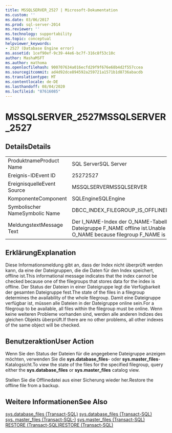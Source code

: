 ```yaml
---
title: MSSQLSERVER_2527 | Microsoft-Dokumentation
ms.custom: ''
ms.date: 03/06/2017
ms.prod: sql-server-2014
ms.reviewer: ''
ms.technology: supportability
ms.topic: conceptual
helpviewer_keywords:
- 2527 (Database Engine error)
ms.assetid: 1cef90ef-9c39-44e6-bc7f-316c8f53c10c
author: MashaMSFT
ms.author: mathoma
ms.openlocfilehash: 900707634a016ecfd29f9f676e68b4d2f557ccea
ms.sourcegitcommit: ad4d92dce894592a259721a1571b1d8736abacdb
ms.translationtype: MT
ms.contentlocale: de-DE
ms.lasthandoff: 08/04/2020
ms.locfileid: "87616085"
---
```

# <a name="mssqlserver_2527"></a><span data-ttu-id="b11a7-102">MSSQLSERVER_2527</span><span class="sxs-lookup"><span data-stu-id="b11a7-102">MSSQLSERVER_2527</span></span>
    
## <a name="details"></a><span data-ttu-id="b11a7-103">Details</span><span class="sxs-lookup"><span data-stu-id="b11a7-103">Details</span></span>  
  
|||  
|-|-|  
|<span data-ttu-id="b11a7-104">Produktname</span><span class="sxs-lookup"><span data-stu-id="b11a7-104">Product Name</span></span>|<span data-ttu-id="b11a7-105">SQL Server</span><span class="sxs-lookup"><span data-stu-id="b11a7-105">SQL Server</span></span>|  
|<span data-ttu-id="b11a7-106">Ereignis-ID</span><span class="sxs-lookup"><span data-stu-id="b11a7-106">Event ID</span></span>|<span data-ttu-id="b11a7-107">2527</span><span class="sxs-lookup"><span data-stu-id="b11a7-107">2527</span></span>|  
|<span data-ttu-id="b11a7-108">Ereignisquelle</span><span class="sxs-lookup"><span data-stu-id="b11a7-108">Event Source</span></span>|<span data-ttu-id="b11a7-109">MSSQLSERVER</span><span class="sxs-lookup"><span data-stu-id="b11a7-109">MSSQLSERVER</span></span>|  
|<span data-ttu-id="b11a7-110">Komponente</span><span class="sxs-lookup"><span data-stu-id="b11a7-110">Component</span></span>|<span data-ttu-id="b11a7-111">SQLEngine</span><span class="sxs-lookup"><span data-stu-id="b11a7-111">SQLEngine</span></span>|  
|<span data-ttu-id="b11a7-112">Symbolischer Name</span><span class="sxs-lookup"><span data-stu-id="b11a7-112">Symbolic Name</span></span>|<span data-ttu-id="b11a7-113">DBCC_INDEX_FILEGROUP_IS_OFFLINE</span><span class="sxs-lookup"><span data-stu-id="b11a7-113">DBCC_INDEX_FILEGROUP_IS_OFFLINE</span></span>|  
|<span data-ttu-id="b11a7-114">Meldungstext</span><span class="sxs-lookup"><span data-stu-id="b11a7-114">Message Text</span></span>|<span data-ttu-id="b11a7-115">Der I_NAME-Index der O_NAME-Tabelle kann nicht bearbeitet werden, da die Dateigruppe F_NAME offline ist.</span><span class="sxs-lookup"><span data-stu-id="b11a7-115">Unable to process index I_NAME of table O_NAME because filegroup F_NAME is offline.</span></span>|  
  
## <a name="explanation"></a><span data-ttu-id="b11a7-116">Erklärung</span><span class="sxs-lookup"><span data-stu-id="b11a7-116">Explanation</span></span>  
 <span data-ttu-id="b11a7-117">Diese Informationsmeldung gibt an, dass der Index nicht überprüft werden kann, da eine der Dateigruppen, die die Daten für den Index speichert, offline ist.</span><span class="sxs-lookup"><span data-stu-id="b11a7-117">This informational message indicates that the index cannot be checked because one of the filegroups that stores data for the index is offline.</span></span> <span data-ttu-id="b11a7-118">Der Status der Dateien in einer Dateigruppe legt die Verfügbarkeit der gesamten Dateigruppe fest.</span><span class="sxs-lookup"><span data-stu-id="b11a7-118">The state of the files in a filegroup determines the availability of the whole filegroup.</span></span> <span data-ttu-id="b11a7-119">Damit eine Dateigruppe verfügbar ist, müssen alle Dateien in der Dateigruppe online sein.</span><span class="sxs-lookup"><span data-stu-id="b11a7-119">For a filegroup to be available, all files within the filegroup must be online.</span></span> <span data-ttu-id="b11a7-120">Wenn keine weiteren Probleme vorhanden sind, werden alle anderen Indizes des gleichen Objekts überprüft.</span><span class="sxs-lookup"><span data-stu-id="b11a7-120">If there are no other problems, all other indexes of the same object will be checked.</span></span>  
  
## <a name="user-action"></a><span data-ttu-id="b11a7-121">Benutzeraktion</span><span class="sxs-lookup"><span data-stu-id="b11a7-121">User Action</span></span>  
 <span data-ttu-id="b11a7-122">Wenn Sie den Status der Dateien für die angegebene Dateigruppe anzeigen möchten, verwenden Sie die **sys.database_files**- oder **sys.master_files**-Katalogsicht.</span><span class="sxs-lookup"><span data-stu-id="b11a7-122">To view the state of the files for the specified filegroup, query either the **sys.database_files** or **sys.master_files** catalog view.</span></span>  
  
 <span data-ttu-id="b11a7-123">Stellen Sie die Offlinedatei aus einer Sicherung wieder her.</span><span class="sxs-lookup"><span data-stu-id="b11a7-123">Restore the offline file from a backup.</span></span>  
  
## <a name="see-also"></a><span data-ttu-id="b11a7-124">Weitere Informationen</span><span class="sxs-lookup"><span data-stu-id="b11a7-124">See Also</span></span>  
 <span data-ttu-id="b11a7-125">[sys.database_files &#40;Transact-SQL&#41;](/sql/relational-databases/system-catalog-views/sys-database-files-transact-sql) </span><span class="sxs-lookup"><span data-stu-id="b11a7-125">[sys.database_files &#40;Transact-SQL&#41;](/sql/relational-databases/system-catalog-views/sys-database-files-transact-sql) </span></span>  
 <span data-ttu-id="b11a7-126">[sys. master_files &#40;Transact-SQL-&#41;](/sql/relational-databases/system-catalog-views/sys-master-files-transact-sql) </span><span class="sxs-lookup"><span data-stu-id="b11a7-126">[sys.master_files &#40;Transact-SQL&#41;](/sql/relational-databases/system-catalog-views/sys-master-files-transact-sql) </span></span>  
 [<span data-ttu-id="b11a7-127">RESTORE &#40;Transact-SQL&#41;</span><span class="sxs-lookup"><span data-stu-id="b11a7-127">RESTORE &#40;Transact-SQL&#41;</span></span>](/sql/t-sql/statements/restore-statements-transact-sql)  
  
  
